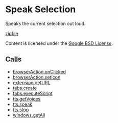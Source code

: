 
Speak Selection
=======

Speaks the current selection out loud.

[zipfile](http://developer.chrome.com/extensions/examples/extensions/speak_selection.zip)

Content is licensed under the [Google BSD License](http://code.google.com/google_bsd_license.html).

Calls
-----

* [browserAction.onClicked](http://developer.chrome.com/extensions/browserAction.html#event-onClicked)
* [browserAction.setIcon](http://developer.chrome.com/extensions/browserAction.html#method-setIcon)
* [extension.getURL](http://developer.chrome.com/extensions/extension.html#method-getURL)
* [tabs.create](http://developer.chrome.com/extensions/tabs.html#method-create)
* [tabs.executeScript](http://developer.chrome.com/extensions/tabs.html#method-executeScript)
* [tts.getVoices](http://developer.chrome.com/extensions/tts.html#method-getVoices)
* [tts.speak](http://developer.chrome.com/extensions/tts.html#method-speak)
* [tts.stop](http://developer.chrome.com/extensions/tts.html#method-stop)
* [windows.getAll](http://developer.chrome.com/extensions/windows.html#method-getAll)